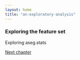 ```yaml
---
layout: home
title: "an-exploratory-analysis"
---
```


### Exploring the feature set

Exploring aseg.stats




<a class="continue" href="AD-chapter2.html">Next chapter</a>
